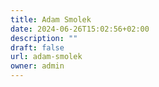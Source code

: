 ```yaml
---
title: Adam Smolek
date: 2024-06-26T15:02:56+02:00
description: ""
draft: false
url: adam-smolek
owner: admin
---
```


<!-- SECTION BREAK -->
